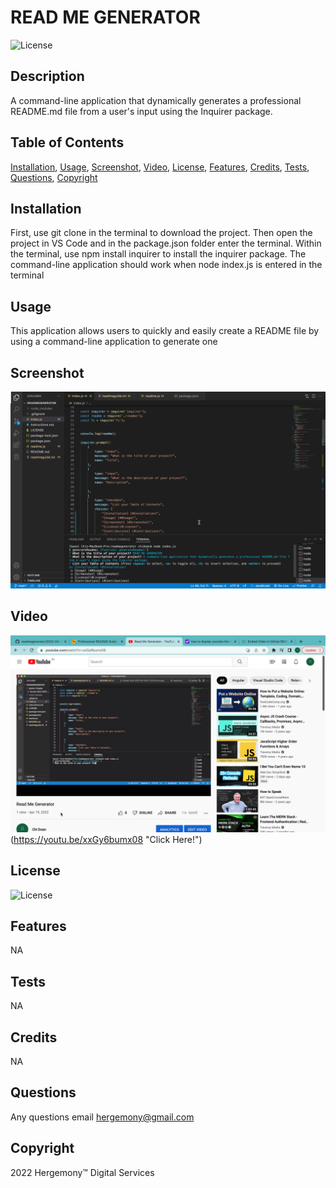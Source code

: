 

# READ ME GENERATOR
![License](https://img.shields.io/badge/License-MIT-blue)

## Description
A command-line application that dynamically generates a professional README.md file from a user's input using the Inquirer package.

## Table of Contents
[Installation](##Installation),
[Usage](##Usage),
[Screenshot](#Screenshot),
[Video](#Video),
[License](#License),
[Features](#Features),
[Credits](#Credits),
[Tests](#Tests),
[Questions](#Questions),
[Copyright](#Copyright)

## Installation
First, use git clone in the terminal to download the project. Then open the project in VS Code and in the package.json folder enter the terminal. Within the terminal, use npm install inquirer to install the inquirer package. The command-line application should work when node index.js is entered in the terminal

## Usage
This application allows users to quickly and easily create a README file by using a command-line application to generate one

## Screenshot
![alt text](https://github.com/hergemony/readmegenerator/blob/main/assets/images/Screen%20Shot%202022-04-19%20at%2011.05.44%20am.png?raw=true)

## Video
![Alt text for your video](assets/images/Youtubescreenshotreadmegenerator.png)(https://youtu.be/xxGy6bumx08 "Click Here!")

## License
![License](https://img.shields.io/badge/License-MIT-blue)

## Features
NA

## Tests
NA

## Credits
NA

## Questions
Any questions email hergemony@gmail.com

## Copyright
2022 Hergemony™️ Digital Services
